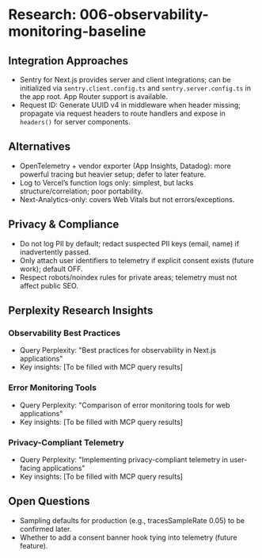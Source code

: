 # Research: 006-observability-monitoring-baseline

## Integration Approaches

- Sentry for Next.js provides server and client integrations; can be initialized via
  `sentry.client.config.ts` and `sentry.server.config.ts` in the app root. App Router support is
  available.
- Request ID: Generate UUID v4 in middleware when header missing; propagate via request headers to
  route handlers and expose in `headers()` for server components.

## Alternatives

- OpenTelemetry + vendor exporter (App Insights, Datadog): more powerful tracing but heavier setup;
  defer to later feature.
- Log to Vercel’s function logs only: simplest, but lacks structure/correlation; poor portability.
- Next-Analytics-only: covers Web Vitals but not errors/exceptions.

## Privacy & Compliance

- Do not log PII by default; redact suspected PII keys (email, name) if inadvertently passed.
- Only attach user identifiers to telemetry if explicit consent exists (future work); default OFF.
- Respect robots/noindex rules for private areas; telemetry must not affect public SEO.

## Perplexity Research Insights

### Observability Best Practices

- Query Perplexity: "Best practices for observability in Next.js applications"
- Key insights: [To be filled with MCP query results]

### Error Monitoring Tools

- Query Perplexity: "Comparison of error monitoring tools for web applications"
- Key insights: [To be filled with MCP query results]

### Privacy-Compliant Telemetry

- Query Perplexity: "Implementing privacy-compliant telemetry in user-facing applications"
- Key insights: [To be filled with MCP query results]

## Open Questions

- Sampling defaults for production (e.g., tracesSampleRate 0.05) to be confirmed later.
- Whether to add a consent banner hook tying into telemetry (future feature).
